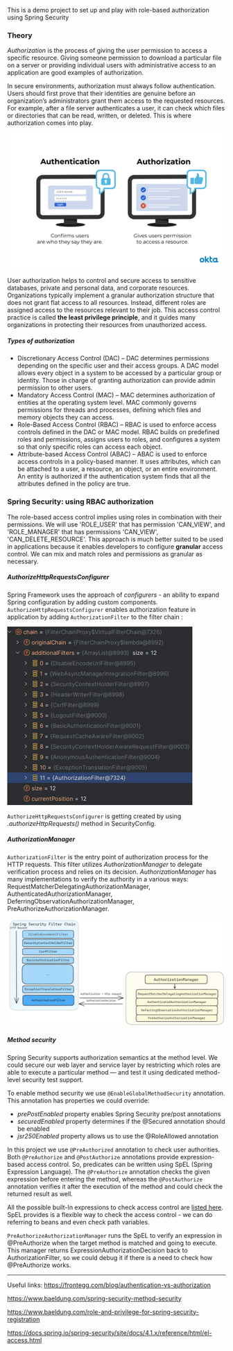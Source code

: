 This is a demo project to set up and play with role-based authorization using Spring Security

### Theory
_Authorization_ is the process of giving the user permission to access a specific resource. Giving someone permission to
download a particular file on a server or providing individual users with administrative access to an application are 
good examples of authorization.

In secure environments, authorization must always follow authentication. Users should first prove that their identities 
are genuine before an organization’s administrators grant them access to the requested resources. For example, after a 
file server authenticates a user, it can check which files or directories that can be read, written, or deleted. 
This is where authorization comes into play.

![authentication-and-authorization](https://github.com/IhorHorchakov/spring-security-role-based-authorization/blob/master/img/authentication-and-authorization.png?raw=true)

User authorization helps to control and secure access to sensitive databases, private and personal data, and corporate 
resources. Organizations typically implement a granular authorization structure that does not grant flat access to all 
resources. Instead, different roles are assigned access to the resources relevant to their job. This access control 
practice is called **the least privilege principle**, and it guides many organizations in protecting their resources
from unauthorized access.

##### Types of authorization
- Discretionary Access Control (DAC) – DAC determines permissions depending on the specific user and their access groups. 
A DAC model allows every object in a system to be accessed by a particular group or identity. Those in charge of granting
authorization can provide admin permission to other users.
- Mandatory Access Control (MAC) – MAC determines authorization of entities at the operating system level. MAC commonly 
governs permissions for threads and processes, defining which files and memory objects they can access.
- Role-Based Access Control (RBAC) – RBAC is used to enforce access controls defined in the DAC or MAC model. RBAC builds
on predefined roles and permissions, assigns users to roles, and configures a system so that only specific roles can access
each object.
- Attribute-based Access Control (ABAC) – ABAC is used to enforce access controls in a policy-based manner. It uses 
attributes, which can be attached to a user, a resource, an object, or an entire environment. An entity is authorized
if the authentication system finds that all the attributes defined in the policy are true.

### Spring Security: using RBAC authorization
The role-based access control implies using roles in combination with their permissions. We will use 'ROLE_USER' that has
permission 'CAN_VIEW', and 'ROLE_MANAGER' that has permissions 'CAN_VIEW', 'CAN_DELETE_RESOURCE'.
This approach is much better suited to be used in applications because it enables developers to configure **granular**
access control. We can mix and match roles and permissions as granular as necessary.

##### AuthorizeHttpRequestsConfigurer
Spring Framework uses the approach of _configurers_ - an ability to expand Spring configuration by adding custom components. 
`AuthorizeHttpRequestsConfigurer` enables authorization feature in application by adding `AuthorizationFilter` to the filter
chain : 

![](https://github.com/IhorHorchakov/spring-security-role-based-authorization/blob/master/img/filter-chain.png?raw=true)

`AuthorizeHttpRequestsConfigurer` is getting created by using _.authorizeHttpRequests()_ method in SecurityConfig.

##### AuthorizationManager
`AuthorizationFilter` is the entry point of authorization process for the HTTP requests. This filter utilizes _AuthorizationManager_ to delegate 
verification process and relies on its decision. _AuthorizationManager_ has many implementations to verify the authority
in a various ways: RequestMatcherDelegatingAuthorizationManager, AuthenticatedAuthorizationManager, DeferringObservationAuthorizationManager, PreAuthorizeAuthorizationManager.

![](https://github.com/IhorHorchakov/spring-security-role-based-authorization/blob/master/img/authentication-manager.png?raw=true)

##### Method security
Spring Security supports authorization semantics at the method level. We could secure our web layer and service layer by
restricting which roles are able to execute a particular method — and test it using dedicated method-level security test support.

To enable method security we use `@EnableGlobalMethodSecurity` annotation. This annotation has properties we could override:
- _prePostEnabled_ property enables Spring Security pre/post annotations
- _securedEnabled_ property determines if the @Secured annotation should be enabled
- _jsr250Enabled_ property allows us to use the @RoleAllowed annotation

In this project we use `@PreAuthorized` annotation to check user authorities. Both `@PreAuthorize` and `@PostAuthorize` 
annotations provide expression-based access control. So, predicates can be written using SpEL (Spring Expression Language).
The `@PreAuthorize` annotation checks the given expression before entering the method, whereas the `@PostAuthorize` annotation
verifies it after the execution of the method and could check the returned result as well.

All the possible built-In expressions to check access control are [listed here](https://docs.spring.io/spring-security/site/docs/4.1.x/reference/html/el-access.html).
SpEL provides is a flexible way to check the access control - we can do referring to beans and even check path variables.

`PreAuthorizeAuthorizationManager` runs the SpEL to verify an expression in @PreAuthorize when the target method is matched
and going to execute. This manager returns ExpressionAuthorizationDecision back to AuthorizationFilter, so we could debug
it if there is a need to check how @PreAuthorize works.

-------
Useful links:
https://frontegg.com/blog/authentication-vs-authorization

https://www.baeldung.com/spring-security-method-security

https://www.baeldung.com/role-and-privilege-for-spring-security-registration

https://docs.spring.io/spring-security/site/docs/4.1.x/reference/html/el-access.html

